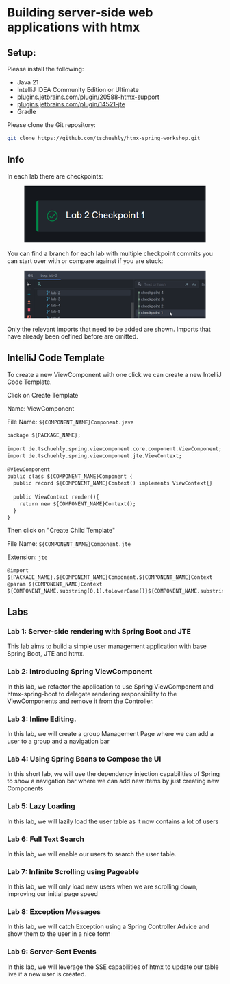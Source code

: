 # Building server-side web applications with htmx

## Setup:

Please install the following:

* Java 21
* IntelliJ IDEA Community Edition or Ultimate
* [plugins.jetbrains.com/plugin/20588-htmx-support](https://plugins.jetbrains.com/plugin/20588-htmx-support)
* [plugins.jetbrains.com/plugin/14521-jte](https://plugins.jetbrains.com/plugin/14521-jte)
* Gradle

Please clone the Git repository:

```sh
git clone https://github.com/tschuehly/htmx-spring-workshop.git
```

## Info

In each lab there are checkpoints:

<figure><img src="../.gitbook/assets/image (9).png" alt=""><figcaption></figcaption></figure>

You can find a branch for each lab with multiple checkpoint commits you can start over with or compare against if you are stuck:

<figure><img src="../.gitbook/assets/image (1) (1) (1).png" alt=""><figcaption></figcaption></figure>

Only the relevant imports that need to be added are shown. Imports that have already been defined before are omitted.

## IntelliJ Code Template

To create a new ViewComponent with one click we can create a new IntelliJ Code Template.

Click on Create Template

Name: ViewComponent

File Name: `${COMPONENT_NAME}Component.java`

```
package ${PACKAGE_NAME};

import de.tschuehly.spring.viewcomponent.core.component.ViewComponent;
import de.tschuehly.spring.viewcomponent.jte.ViewContext;

@ViewComponent
public class ${COMPONENT_NAME}Component {
  public record ${COMPONENT_NAME}Context() implements ViewContext{}

  public ViewContext render(){
    return new ${COMPONENT_NAME}Context();
  }
}
```

Then click on "Create Child Template"

File Name: `${COMPONENT_NAME}Component.jte`

Extension: `jte`

```
@import ${PACKAGE_NAME}.${COMPONENT_NAME}Component.${COMPONENT_NAME}Context
@param ${COMPONENT_NAME}Context ${COMPONENT_NAME.substring(0,1).toLowerCase()}${COMPONENT_NAME.substring(1)}Context
```

## Labs

### Lab 1: Server-side rendering with Spring Boot and JTE

This lab aims to build a simple user management application with base Spring Boot, JTE and htmx.

### Lab 2: Introducing Spring ViewComponent

In this lab, we refactor the application to use Spring ViewComponent and htmx-spring-boot to delegate rendering responsibility to the ViewComponents and remove it from the Controller.

### Lab 3: Inline Editing.

In this lab, we will create a group Management Page where we can add a user to a group and a navigation bar

### Lab 4: Using Spring Beans to Compose the UI

In this short lab, we will use the dependency injection capabilities of Spring to show a navigation bar where we can add new items by just creating new Components

### Lab 5: Lazy Loading

In this lab, we will lazily load the user table as it now contains a lot of users

### Lab 6: Full Text Search

In this lab, we will enable our users to search the user table.

### Lab 7: Infinite Scrolling using Pageable

In this lab, we will only load new users when we are scrolling down, improving our initial page speed

### Lab 8: Exception Messages

In this lab, we will catch Exception using a Spring Controller Advice and show them to the user in a nice form

### Lab 9: Server-Sent Events

In this lab, we will leverage the SSE capabilities of htmx to update our table live if a new user is created.
